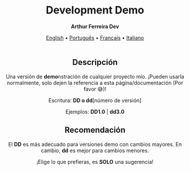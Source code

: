 <h1 align="center">Development Demo</h1>
<p align="center"><strong>Arthur Ferreira Dev</strong></p>

<div align="center">
    <a href="../en-US/">English</a>
    <span>•</span>
    <a href="../pt-BR/demo.md">Português</a>
    <span>•</span>
    <a href="../fr-FR/">Français</a>
    <span>•</span>
    <a href="../it-IT/">Italiano</a>
</div>
<br>

<section align="center">
    <h2>Descripción</h2>
    <p>
        Una versión de <strong>demo</strong>nstración de cualquier proyecto mío. ¡Pueden usarla normalmente, solo dejen la referencia a esta página/documentación (Por favor &#x1F605;)!
    </p>
    <p>
        Escritura: <strong>DD o dd</strong>[número de versión]
    </p>
    <p>
        Ejemplos: <strong>DD1.0</strong> | <strong>dd3.0</strong>
    </p>
    <h2>Recomendación</h2>
    <p>
        El <strong>DD</strong> es más adecuado para versiones demo con cambios mayores. En cambio, <strong>dd</strong> es mejor para cambios menores.
    </p>
    <p>
        ¡Elige lo que prefieras, es <strong>SOLO</strong> una sugerencia!
    </p>
</section>